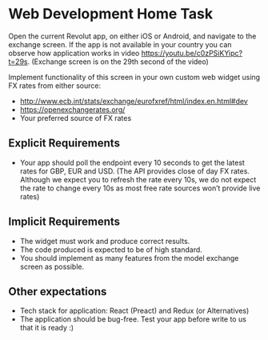 # Web Development Home Task

Open the current Revolut app, on either iOS or Android, and navigate to the exchange screen.
If the app is not available in your country you can observe how application works in video https://youtu.be/c0zPSiKYipc?t=29s. (Exchange screen is on the 29th second of the video)

Implement functionality of this screen in your own custom web widget using FX rates from either source:
* http://www.ecb.int/stats/exchange/eurofxref/html/index.en.html#dev
* https://openexchangerates.org/
* Your preferred source of FX rates

## Explicit Requirements
* Your app should poll the endpoint every 10 seconds to get the latest rates for GBP, EUR and USD. (The API provides close of day FX rates. Although we expect you to refresh the rate every 10s, we do not expect the rate to change every 10s as most free rate sources won’t provide live rates)

## Implicit Requirements
* The widget must work and produce correct results.
* The code produced is expected to be of high standard.
* You should implement as many features from the model exchange screen as possible.

## Other expectations
* Tech stack for application: React (Preact) and Redux (or Alternatives)
* The application should be bug-free. Test your app before write to us that it is ready :)
